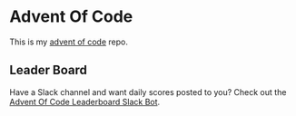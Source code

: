 # Advent Of Code
This is my [advent of code](https://adventofcode.com/) repo.

## Leader Board
Have a Slack channel and want daily scores posted to you? Check out the [Advent Of Code Leaderboard Slack Bot](https://github.com/tomswartz07/AdventOfCodeLeaderboard).
